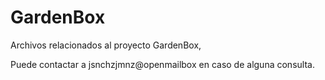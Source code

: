 # GardenBox
Archivos relacionados al proyecto GardenBox,

Puede contactar a jsnchzjmnz@openmailbox en caso de alguna consulta.
